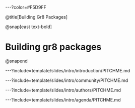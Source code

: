 ---?color=#F5D9FF

@title[Building Gr8 Packages]

@snap[east text-bold]

# Building gr8 packages

@snapend

---?include=template/slides/intro/introduction/PITCHME.md

---?include=template/slides/intro/community/PITCHME.md

---?include=template/slides/intro/authors/PITCHME.md

---?include=template/slides/intro/agenda/PITCHME.md
